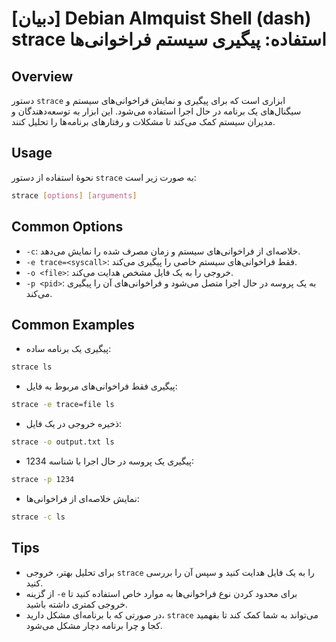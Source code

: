 # [دبیان] Debian Almquist Shell (dash) strace استفاده: پیگیری سیستم فراخوانی‌ها

## Overview
دستور `strace` ابزاری است که برای پیگیری و نمایش فراخوانی‌های سیستم و سیگنال‌های یک برنامه در حال اجرا استفاده می‌شود. این ابزار به توسعه‌دهندگان و مدیران سیستم کمک می‌کند تا مشکلات و رفتارهای برنامه‌ها را تحلیل کنند.

## Usage
نحوۀ استفاده از دستور `strace` به صورت زیر است:

```bash
strace [options] [arguments]
```

## Common Options
- `-c`: خلاصه‌ای از فراخوانی‌های سیستم و زمان مصرف شده را نمایش می‌دهد.
- `-e trace=<syscall>`: فقط فراخوانی‌های سیستم خاصی را پیگیری می‌کند.
- `-o <file>`: خروجی را به یک فایل مشخص هدایت می‌کند.
- `-p <pid>`: به یک پروسه در حال اجرا متصل می‌شود و فراخوانی‌های آن را پیگیری می‌کند.

## Common Examples
- پیگیری یک برنامه ساده:
```bash
strace ls
```

- پیگیری فقط فراخوانی‌های مربوط به فایل:
```bash
strace -e trace=file ls
```

- ذخیره خروجی در یک فایل:
```bash
strace -o output.txt ls
```

- پیگیری یک پروسه در حال اجرا با شناسه 1234:
```bash
strace -p 1234
```

- نمایش خلاصه‌ای از فراخوانی‌ها:
```bash
strace -c ls
```

## Tips
- برای تحلیل بهتر، خروجی `strace` را به یک فایل هدایت کنید و سپس آن را بررسی کنید.
- از گزینه `-e` برای محدود کردن نوع فراخوانی‌ها به موارد خاص استفاده کنید تا خروجی کمتری داشته باشید.
- در صورتی که با برنامه‌ای مشکل دارید، `strace` می‌تواند به شما کمک کند تا بفهمید کجا و چرا برنامه دچار مشکل می‌شود.